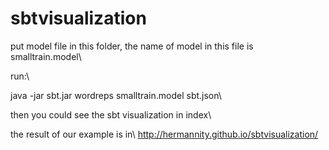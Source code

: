 # sbtvisualization

 put model file in this folder, the name of model in this file is smalltrain.model\
 
 run:\
 
 java -jar sbt.jar wordreps smalltrain.model sbt.json\
 
 then you could see the sbt visualization in index\
 
 the result of our example is in\ http://hermannity.github.io/sbtvisualization/
